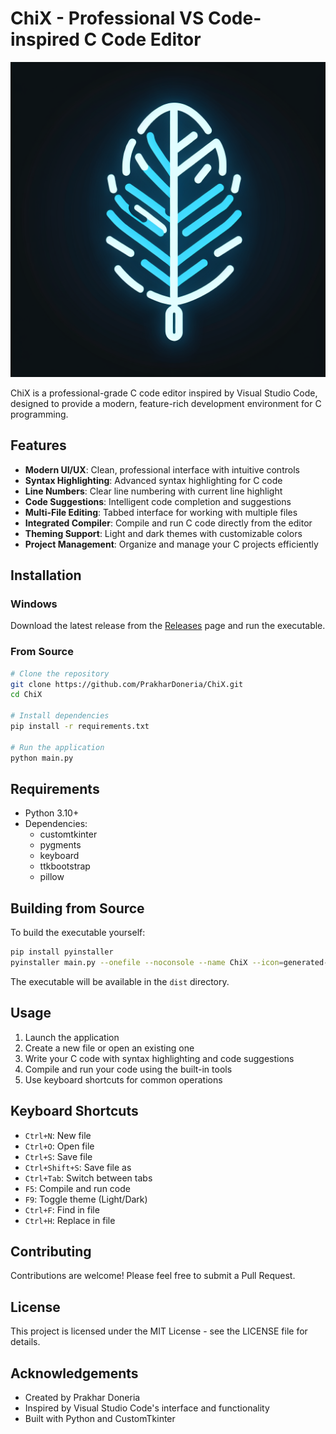 # ChiX - Professional VS Code-inspired C Code Editor

![ChiX Editor](generated-icon.png)

ChiX is a professional-grade C code editor inspired by Visual Studio Code, designed to provide a modern, feature-rich development environment for C programming.

## Features

- **Modern UI/UX**: Clean, professional interface with intuitive controls
- **Syntax Highlighting**: Advanced syntax highlighting for C code
- **Line Numbers**: Clear line numbering with current line highlight
- **Code Suggestions**: Intelligent code completion and suggestions
- **Multi-File Editing**: Tabbed interface for working with multiple files
- **Integrated Compiler**: Compile and run C code directly from the editor
- **Theming Support**: Light and dark themes with customizable colors
- **Project Management**: Organize and manage your C projects efficiently

## Installation

### Windows

Download the latest release from the [Releases](https://github.com/PrakharDoneria/ChiX/releases) page and run the executable.

### From Source

```bash
# Clone the repository
git clone https://github.com/PrakharDoneria/ChiX.git
cd ChiX

# Install dependencies
pip install -r requirements.txt

# Run the application
python main.py
```

## Requirements

- Python 3.10+
- Dependencies:
  - customtkinter
  - pygments
  - keyboard
  - ttkbootstrap
  - pillow

## Building from Source

To build the executable yourself:

```bash
pip install pyinstaller
pyinstaller main.py --onefile --noconsole --name ChiX --icon=generated-icon.png
```

The executable will be available in the `dist` directory.

## Usage

1. Launch the application
2. Create a new file or open an existing one
3. Write your C code with syntax highlighting and code suggestions
4. Compile and run your code using the built-in tools
5. Use keyboard shortcuts for common operations

## Keyboard Shortcuts

- `Ctrl+N`: New file
- `Ctrl+O`: Open file
- `Ctrl+S`: Save file
- `Ctrl+Shift+S`: Save file as
- `Ctrl+Tab`: Switch between tabs
- `F5`: Compile and run code
- `F9`: Toggle theme (Light/Dark)
- `Ctrl+F`: Find in file
- `Ctrl+H`: Replace in file

## Contributing

Contributions are welcome! Please feel free to submit a Pull Request.

## License

This project is licensed under the MIT License - see the LICENSE file for details.

## Acknowledgements

- Created by Prakhar Doneria
- Inspired by Visual Studio Code's interface and functionality
- Built with Python and CustomTkinter